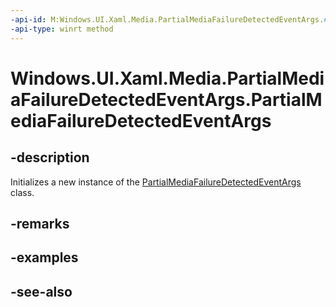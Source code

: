 ```yaml
---
-api-id: M:Windows.UI.Xaml.Media.PartialMediaFailureDetectedEventArgs.#ctor
-api-type: winrt method
---
```


<!-- Method syntax
public PartialMediaFailureDetectedEventArgs()
-->

# Windows.UI.Xaml.Media.PartialMediaFailureDetectedEventArgs.PartialMediaFailureDetectedEventArgs

## -description
Initializes a new instance of the [PartialMediaFailureDetectedEventArgs](partialmediafailuredetectedeventargs.md) class.


## -remarks

## -examples

## -see-also
